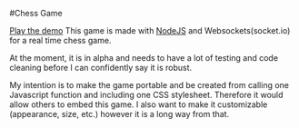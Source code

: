 #Chess Game

[Play the demo](http://livechess.herokuapp.com)
This game is made with [NodeJS](http://nodejs.org/) and Websockets(socket.io) for a real time chess game.

At the moment, it is in alpha and needs to have a lot of testing and code cleaning before I can confidently say it is robust.

My intention is to make the game portable and be created from calling one Javascript function and including one CSS stylesheet. Therefore it would allow others to embed this game. I also want to make it customizable (appearance, size, etc.) however it is a long way from that.
